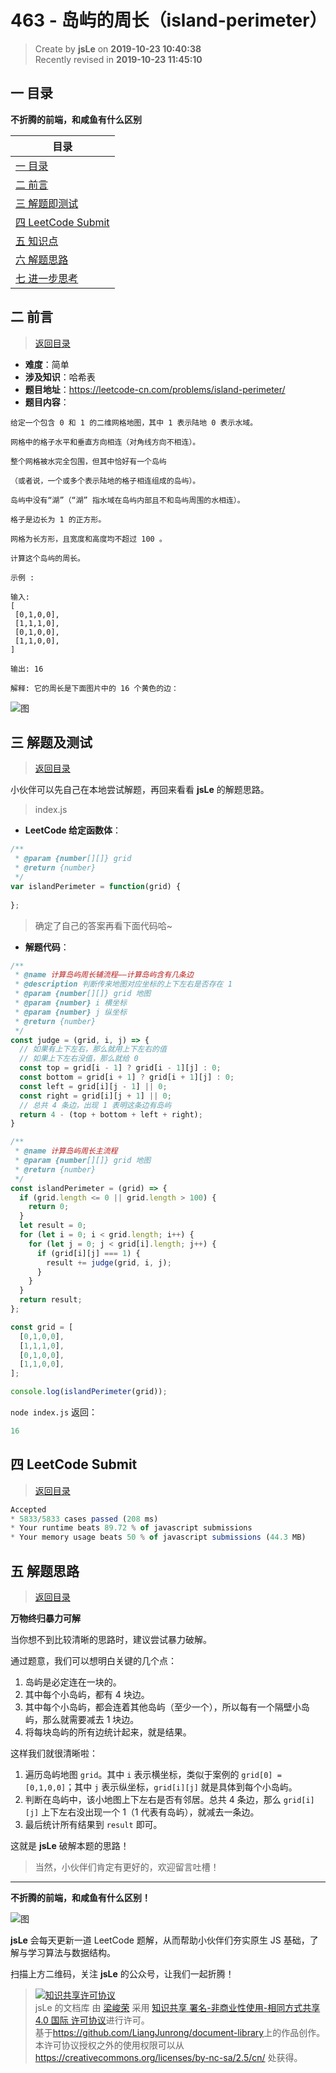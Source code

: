 463 - 岛屿的周长（island-perimeter）
===

> Create by **jsLe** on **2019-10-23 10:40:38**  
> Recently revised in **2019-10-23 11:45:10**

## <a name="chapter-one" id="chapter-one">一 目录</a>

**不折腾的前端，和咸鱼有什么区别**

| 目录 |
| --- | 
| [一 目录](#chapter-one) | 
| <a name="catalog-chapter-two" id="catalog-chapter-two"></a>[二 前言](#chapter-two) |
| <a name="catalog-chapter-three" id="catalog-chapter-three"></a>[三 解题即测试](#chapter-three) |
| <a name="catalog-chapter-four" id="catalog-chapter-four"></a>[四 LeetCode Submit](#chapter-four) |
| <a name="catalog-chapter-five" id="catalog-chapter-five"></a>[五 知识点](#chapter-five) |
| <a name="catalog-chapter-six" id="catalog-chapter-six"></a>[六 解题思路](#chapter-six) |
| <a name="catalog-chapter-seven" id="catalog-chapter-seven"></a>[七 进一步思考](#chapter-seven) |

## <a name="chapter-two" id="chapter-two">二 前言</a>

> [返回目录](#chapter-one)

* **难度**：简单
* **涉及知识**：哈希表
* **题目地址**：https://leetcode-cn.com/problems/island-perimeter/
* **题目内容**：

```
给定一个包含 0 和 1 的二维网格地图，其中 1 表示陆地 0 表示水域。

网格中的格子水平和垂直方向相连（对角线方向不相连）。

整个网格被水完全包围，但其中恰好有一个岛屿

（或者说，一个或多个表示陆地的格子相连组成的岛屿）。

岛屿中没有“湖”（“湖” 指水域在岛屿内部且不和岛屿周围的水相连）。

格子是边长为 1 的正方形。

网格为长方形，且宽度和高度均不超过 100 。

计算这个岛屿的周长。

示例 :

输入:
[
 [0,1,0,0],
 [1,1,1,0],
 [0,1,0,0],
 [1,1,0,0],
]

输出: 16

解释: 它的周长是下面图片中的 16 个黄色的边：
```

![图](../../../public-repertory/img/other-algorithm-463-1.png)

## <a name="chapter-three" id="chapter-three">三 解题及测试</a>

> [返回目录](#chapter-one)

小伙伴可以先自己在本地尝试解题，再回来看看 **jsLe** 的解题思路。

> index.js

* **LeetCode 给定函数体**：

```js
/**
 * @param {number[][]} grid
 * @return {number}
 */
var islandPerimeter = function(grid) {
    
};
```

> 确定了自己的答案再看下面代码哈~

* **解题代码**：

```js
/**
 * @name 计算岛屿周长辅流程——计算岛屿含有几条边
 * @description 判断传来地图对应坐标的上下左右是否存在 1
 * @param {number[][]} grid 地图
 * @param {number} i 横坐标
 * @param {number} j 纵坐标
 * @return {number}
 */
const judge = (grid, i, j) => {
  // 如果有上下左右，那么就用上下左右的值
  // 如果上下左右没值，那么就给 0
  const top = grid[i - 1] ? grid[i - 1][j] : 0;
  const bottom = grid[i + 1] ? grid[i + 1][j] : 0;
  const left = grid[i][j - 1] || 0;
  const right = grid[i][j + 1] || 0;
  // 总共 4 条边，出现 1 表明这条边有岛屿
  return 4 - (top + bottom + left + right);
}

/**
 * @name 计算岛屿周长主流程
 * @param {number[][]} grid 地图
 * @return {number}
 */
const islandPerimeter = (grid) => {
  if (grid.length <= 0 || grid.length > 100) {
    return 0;
  }
  let result = 0;
  for (let i = 0; i < grid.length; i++) {
    for (let j = 0; j < grid[i].length; j++) {
      if (grid[i][j] === 1) {
        result += judge(grid, i, j);
      }
    }
  }
  return result;
};

const grid = [
  [0,1,0,0],
  [1,1,1,0],
  [0,1,0,0],
  [1,1,0,0],
];

console.log(islandPerimeter(grid));
```

`node index.js` 返回：

```js
16
```

## <a name="chapter-four" id="chapter-four">四 LeetCode Submit</a>

> [返回目录](#chapter-one)

```js
Accepted
* 5833/5833 cases passed (208 ms)
* Your runtime beats 89.72 % of javascript submissions
* Your memory usage beats 50 % of javascript submissions (44.3 MB)
```

## <a name="chapter-five" id="chapter-five">五 解题思路</a>

> [返回目录](#chapter-one)

**万物终归暴力可解**

当你想不到比较清晰的思路时，建议尝试暴力破解。

通过题意，我们可以想明白关键的几个点：

1. 岛屿是必定连在一块的。
2. 其中每个小岛屿，都有 4 块边。
3. 其中每个小岛屿，都会连着其他岛屿（至少一个），所以每有一个隔壁小岛屿，那么就需要减去 1 块边。
4. 将每块岛屿的所有边统计起来，就是结果。

这样我们就很清晰啦：

1. 遍历岛屿地图 `grid`。其中 `i` 表示横坐标，类似于案例的 `grid[0] = [0,1,0,0]`；其中 `j` 表示纵坐标，`grid[i][j]` 就是具体到每个小岛屿。
2. 判断在岛屿中，该小地图上下左右是否有邻居。总共 4 条边，那么 `grid[i][j]` 上下左右没出现一个 1（1 代表有岛屿），就减去一条边。
3. 最后统计所有结果到 `result` 即可。

这就是 **jsLe** 破解本题的思路！

> 当然，小伙伴们肯定有更好的，欢迎留言吐槽！

---

**不折腾的前端，和咸鱼有什么区别！**

![图](../../../public-repertory/img/z-index-small.png)

**jsLe** 会每天更新一道 LeetCode 题解，从而帮助小伙伴们夯实原生 JS 基础，了解与学习算法与数据结构。

扫描上方二维码，关注 **jsLe** 的公众号，让我们一起折腾！

> <a rel="license" href="http://creativecommons.org/licenses/by-nc-sa/4.0/"><img alt="知识共享许可协议" style="border-width:0" src="https://i.creativecommons.org/l/by-nc-sa/4.0/88x31.png" /></a><br /><span xmlns:dct="http://purl.org/dc/terms/" property="dct:title">jsLe 的文档库</span> 由 <a xmlns:cc="http://creativecommons.org/ns#" href="https://github.com/LiangJunrong/document-library" property="cc:attributionName" rel="cc:attributionURL">梁峻荣</a> 采用 <a rel="license" href="http://creativecommons.org/licenses/by-nc-sa/4.0/">知识共享 署名-非商业性使用-相同方式共享 4.0 国际 许可协议</a>进行许可。<br />基于<a xmlns:dct="http://purl.org/dc/terms/" href="https://github.com/LiangJunrong/document-library" rel="dct:source">https://github.com/LiangJunrong/document-library</a>上的作品创作。<br />本许可协议授权之外的使用权限可以从 <a xmlns:cc="http://creativecommons.org/ns#" href="https://creativecommons.org/licenses/by-nc-sa/2.5/cn/" rel="cc:morePermissions">https://creativecommons.org/licenses/by-nc-sa/2.5/cn/</a> 处获得。